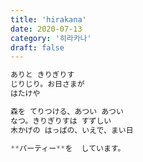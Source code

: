 ```yaml
---
title: 'hirakana'
date: 2020-07-13
category: '히라카나'
draft: false
---
```

```js
ありと きりぎりす
じりじり。お日さまが
はたけや

森を てりつける、あつい あつい
なつ。きりぎりすは すずしい
木かげの はっぱの、いえで、まい日

**パーティー**を  しています。
```



<!--stackedit_data:
eyJoaXN0b3J5IjpbMTk4OTM4NjEzNCwtMTc4NDgxNzI0OSwtMT
Q2MjUzODg5Ml19
-->